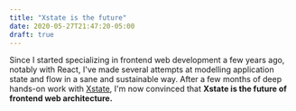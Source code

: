 ```yaml
---
title: "Xstate is the future"
date: 2020-05-27T21:47:20-05:00
draft: true
---
```


Since I started specializing in frontend web development a few years ago, notably with React, I've made several attempts at modelling application state and flow in a sane and sustainable way. After a few months of deep hands-on work with [Xstate](), I'm now convinced that **Xstate is the future of frontend web architecture.**
